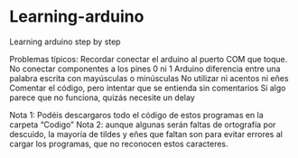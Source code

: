 # Learning-arduino
Learning arduino step by step

Problemas típicos:
Recordar conectar el arduino al puerto COM que toque.
No conectar componentes a los pines 0 ni 1
Arduino diferencia entre una palabra escrita con mayúsculas o minúsculas
No utilizar ni acentos ni eñes
	Comentar el código, pero intentar  que se entienda sin comentarios
	Si algo parece que no funciona, quizás necesite un delay

Nota 1: Podéis descargaros todo el código de estos programas en la carpeta “Codigo”
Nota 2: aunque algunas serán faltas de ortografía por descuido, la mayoría de tildes y eñes que faltan son para evitar errores al cargar los programas, que no reconocen estos caracteres.
